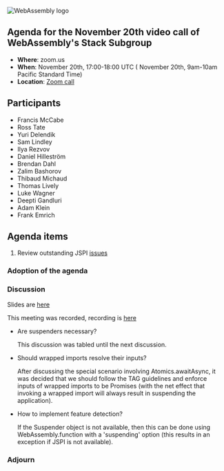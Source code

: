 ![WebAssembly logo](/images/WebAssembly.png)

## Agenda for the November 20th video call of WebAssembly's Stack Subgroup

- **Where**: zoom.us
- **When**:  November 20th, 17:00-18:00 UTC ( November 20th, 9am-10am Pacific Standard Time)
- **Location**: [Zoom call](https://zoom.us/j/91846860726?pwd=NVVNVmpvRVVFQkZTVzZ1dTFEcXgrdz09)


## Participants
* Francis McCabe
* Ross Tate
* Yuri Delendik
* Sam Lindley
* Ilya Rezvov
* Daniel Hilleström
* Brendan Dahl
* Zalim Bashorov
* Thibaud Michaud
* Thomas Lively
* Luke Wagner
* Deepti Gandluri
* Adam Klein
* Frank Emrich


## Agenda items

1. Review outstanding JSPI [issues](https://github.com/WebAssembly/js-promise-integration/issues) 

### Adoption of the agenda



### Discussion

Slides are [here](https://docs.google.com/presentation/d/1eZrOPWdxhBkU-wm-HQujsLLOKoarriAoXnkUcN1FHN0/)

This meeting was recorded, recording is [here](https://us02web.zoom.us/rec/share/OWpQlTnI5holkpHZQIs7wIpEeevsbEkHrL-pBB1wbB7jp8vG0zfL5mF_qUYsZbFC._GbmquC9jQz5AsKi)

* Are suspenders necessary?

  This discussion was tabled until the next discussion.

* Should wrapped imports resolve their inputs?

  After discussing the special scenario involving Atomics.awaitAsync, it was decided that we should follow the TAG guidelines and enforce inputs of wrapped imports to be Promises (with the net effect that invoking a wrapped import will always result in suspending the application).

* How to implement feature detection?

  If the Suspender object is not available, then this can be done using WebAssembly.function with a 'suspending' option (this results in an exception if JSPI is not available).

### Adjourn


